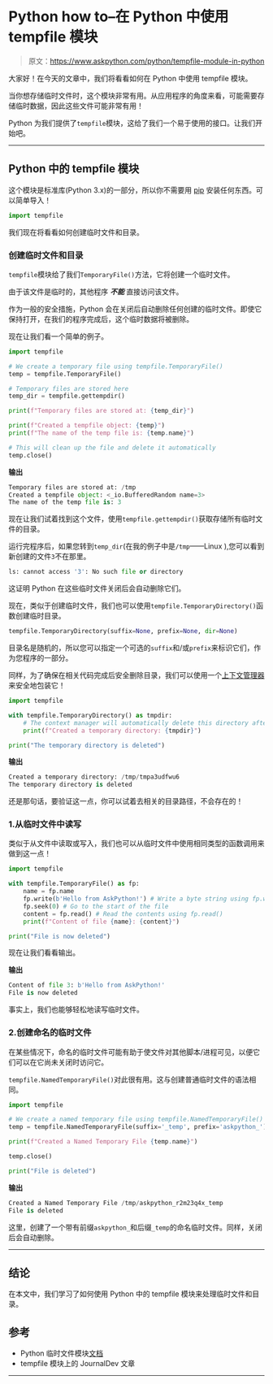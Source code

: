 # Python how to–在 Python 中使用 tempfile 模块

> 原文：<https://www.askpython.com/python/tempfile-module-in-python>

大家好！在今天的文章中，我们将看看如何在 Python 中使用 tempfile 模块。

当你想存储临时文件时，这个模块非常有用。从应用程序的角度来看，可能需要存储临时数据，因此这些文件可能非常有用！

Python 为我们提供了`tempfile`模块，这给了我们一个易于使用的接口。让我们开始吧。

* * *

## Python 中的 tempfile 模块

这个模块是标准库(Python 3.x)的一部分，所以你不需要用 [pip](https://www.askpython.com/python-modules/python-pip) 安装任何东西。可以简单导入！

```py
import tempfile

```

我们现在将看看如何创建临时文件和目录。

### 创建临时文件和目录

`tempfile`模块给了我们`TemporaryFile()`方法，它将创建一个临时文件。

由于该文件是临时的，其他程序 ***不能*** 直接访问该文件。

作为一般的安全措施，Python 会在关闭后自动删除任何创建的临时文件。即使它保持打开，在我们的程序完成后，这个临时数据将被删除。

现在让我们看一个简单的例子。

```py
import tempfile

# We create a temporary file using tempfile.TemporaryFile()
temp = tempfile.TemporaryFile()

# Temporary files are stored here
temp_dir = tempfile.gettempdir()

print(f"Temporary files are stored at: {temp_dir}")

print(f"Created a tempfile object: {temp}")
print(f"The name of the temp file is: {temp.name}")

# This will clean up the file and delete it automatically
temp.close()

```

**输出**

```py
Temporary files are stored at: /tmp
Created a tempfile object: <_io.BufferedRandom name=3>
The name of the temp file is: 3

```

现在让我们试着找到这个文件，使用`tempfile.gettempdir()`获取存储所有临时文件的目录。

运行完程序后，如果您转到`temp_dir`(在我的例子中是`/tmp`——Linux ),您可以看到新创建的文件`3`不在那里。

```py
ls: cannot access '3': No such file or directory

```

这证明 Python 在这些临时文件关闭后会自动删除它们。

现在，类似于创建临时文件，我们也可以使用`tempfile.TemporaryDirectory()`函数创建临时目录。

```py
tempfile.TemporaryDirectory(suffix=None, prefix=None, dir=None)

```

目录名是随机的，所以您可以指定一个可选的`suffix`和/或`prefix`来标识它们，作为您程序的一部分。

同样，为了确保在相关代码完成后安全删除目录，我们可以使用一个[上下文管理器](https://www.askpython.com/python/python-with-context-managers)来安全地包装它！

```py
import tempfile

with tempfile.TemporaryDirectory() as tmpdir:
    # The context manager will automatically delete this directory after this section
    print(f"Created a temporary directory: {tmpdir}")

print("The temporary directory is deleted")

```

**输出**

```py
Created a temporary directory: /tmp/tmpa3udfwu6
The temporary directory is deleted

```

还是那句话，要验证这一点，你可以试着去相关的目录路径，不会存在的！

### 1.从临时文件中读写

类似于从文件中读取或写入，我们也可以从临时文件中使用相同类型的函数调用来做到这一点！

```py
import tempfile

with tempfile.TemporaryFile() as fp:
    name = fp.name
    fp.write(b'Hello from AskPython!') # Write a byte string using fp.write()
    fp.seek(0) # Go to the start of the file
    content = fp.read() # Read the contents using fp.read()
    print(f"Content of file {name}: {content}")

print("File is now deleted")

```

现在让我们看看输出。

**输出**

```py
Content of file 3: b'Hello from AskPython!'
File is now deleted

```

事实上，我们也能够轻松地读写临时文件。

### 2.创建命名的临时文件

在某些情况下，命名的临时文件可能有助于使文件对其他脚本/进程可见，以便它们可以在它尚未关闭时访问它。

`tempfile.NamedTemporaryFile()`对此很有用。这与创建普通临时文件的语法相同。

```py
import tempfile

# We create a named temporary file using tempfile.NamedTemporaryFile()
temp = tempfile.NamedTemporaryFile(suffix='_temp', prefix='askpython_')

print(f"Created a Named Temporary File {temp.name}")

temp.close()

print("File is deleted")

```

**输出**

```py
Created a Named Temporary File /tmp/askpython_r2m23q4x_temp
File is deleted

```

这里，创建了一个带有前缀`askpython_`和后缀`_temp`的命名临时文件。同样，关闭后会自动删除。

* * *

## 结论

在本文中，我们学习了如何使用 Python 中的 tempfile 模块来处理临时文件和目录。

## 参考

*   Python 临时文件模块[文档](https://docs.python.org/3/library/tempfile.html)
*   tempfile 模块上的 JournalDev 文章

* * *